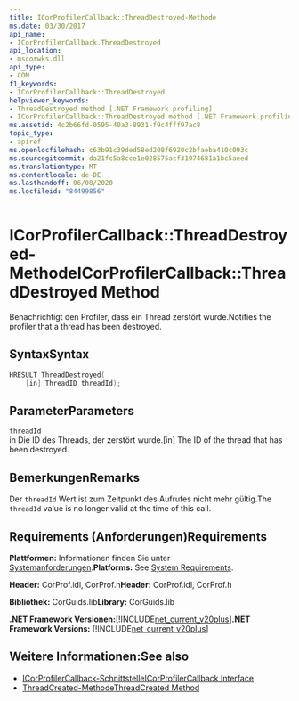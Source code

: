 ```yaml
---
title: ICorProfilerCallback::ThreadDestroyed-Methode
ms.date: 03/30/2017
api_name:
- ICorProfilerCallback.ThreadDestroyed
api_location:
- mscorwks.dll
api_type:
- COM
f1_keywords:
- ICorProfilerCallback::ThreadDestroyed
helpviewer_keywords:
- ThreadDestroyed method [.NET Framework profiling]
- ICorProfilerCallback::ThreadDestroyed method [.NET Framework profiling]
ms.assetid: 4c2b66fd-0595-40a3-8931-f9c4fff97ac8
topic_type:
- apiref
ms.openlocfilehash: c63b91c39ded58ed208f6920c2bfaeba410c093c
ms.sourcegitcommit: da21fc5a8cce1e028575acf31974681a1bc5aeed
ms.translationtype: MT
ms.contentlocale: de-DE
ms.lasthandoff: 06/08/2020
ms.locfileid: "84499856"
---
```

# <a name="icorprofilercallbackthreaddestroyed-method"></a><span data-ttu-id="f5d7c-102">ICorProfilerCallback::ThreadDestroyed-Methode</span><span class="sxs-lookup"><span data-stu-id="f5d7c-102">ICorProfilerCallback::ThreadDestroyed Method</span></span>
<span data-ttu-id="f5d7c-103">Benachrichtigt den Profiler, dass ein Thread zerstört wurde.</span><span class="sxs-lookup"><span data-stu-id="f5d7c-103">Notifies the profiler that a thread has been destroyed.</span></span>  
  
## <a name="syntax"></a><span data-ttu-id="f5d7c-104">Syntax</span><span class="sxs-lookup"><span data-stu-id="f5d7c-104">Syntax</span></span>  
  
```cpp  
HRESULT ThreadDestroyed(  
    [in] ThreadID threadId);  
```  
  
## <a name="parameters"></a><span data-ttu-id="f5d7c-105">Parameter</span><span class="sxs-lookup"><span data-stu-id="f5d7c-105">Parameters</span></span>  
 `threadId`  
 <span data-ttu-id="f5d7c-106">in Die ID des Threads, der zerstört wurde.</span><span class="sxs-lookup"><span data-stu-id="f5d7c-106">[in] The ID of the thread that has been destroyed.</span></span>  
  
## <a name="remarks"></a><span data-ttu-id="f5d7c-107">Bemerkungen</span><span class="sxs-lookup"><span data-stu-id="f5d7c-107">Remarks</span></span>  
 <span data-ttu-id="f5d7c-108">Der `threadId` Wert ist zum Zeitpunkt des Aufrufes nicht mehr gültig.</span><span class="sxs-lookup"><span data-stu-id="f5d7c-108">The `threadId` value is no longer valid at the time of this call.</span></span>  
  
## <a name="requirements"></a><span data-ttu-id="f5d7c-109">Requirements (Anforderungen)</span><span class="sxs-lookup"><span data-stu-id="f5d7c-109">Requirements</span></span>  
 <span data-ttu-id="f5d7c-110">**Plattformen:** Informationen finden Sie unter [Systemanforderungen](../../get-started/system-requirements.md).</span><span class="sxs-lookup"><span data-stu-id="f5d7c-110">**Platforms:** See [System Requirements](../../get-started/system-requirements.md).</span></span>  
  
 <span data-ttu-id="f5d7c-111">**Header:** CorProf.idl, CorProf.h</span><span class="sxs-lookup"><span data-stu-id="f5d7c-111">**Header:** CorProf.idl, CorProf.h</span></span>  
  
 <span data-ttu-id="f5d7c-112">**Bibliothek:** CorGuids.lib</span><span class="sxs-lookup"><span data-stu-id="f5d7c-112">**Library:** CorGuids.lib</span></span>  
  
 <span data-ttu-id="f5d7c-113">**.NET Framework Versionen:**[!INCLUDE[net_current_v20plus](../../../../includes/net-current-v20plus-md.md)]</span><span class="sxs-lookup"><span data-stu-id="f5d7c-113">**.NET Framework Versions:** [!INCLUDE[net_current_v20plus](../../../../includes/net-current-v20plus-md.md)]</span></span>  
  
## <a name="see-also"></a><span data-ttu-id="f5d7c-114">Weitere Informationen:</span><span class="sxs-lookup"><span data-stu-id="f5d7c-114">See also</span></span>

- [<span data-ttu-id="f5d7c-115">ICorProfilerCallback-Schnittstelle</span><span class="sxs-lookup"><span data-stu-id="f5d7c-115">ICorProfilerCallback Interface</span></span>](icorprofilercallback-interface.md)
- [<span data-ttu-id="f5d7c-116">ThreadCreated-Methode</span><span class="sxs-lookup"><span data-stu-id="f5d7c-116">ThreadCreated Method</span></span>](icorprofilercallback-threadcreated-method.md)
